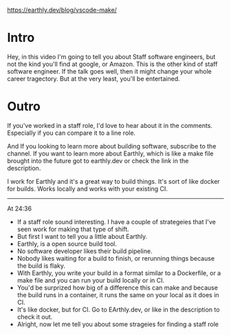 https://earthly.dev/blog/vscode-make/

# Intro
Hey, in this video I'm going to tell you about Staff software engineers, but not the kind you'll find at google, or Amazon. This is the other kind of staff software engineer. 
If the talk goes well, then it might change your whole career tragectory.
But at the very least, you'll be entertained.


# Outro
If you've worked in a staff role, I'd love to hear about it in the comments. Especially if you can compare it to a line role. 

And If you looking to learn more about building software, subscribe to the channel. If you want to learn more about Earthly, which is like a make file brought into the future got to earthly.dev or check the link in the description. 

I work for Earthly and it's a great way to build things. It's sort of like docker for builds. Works locally and works with your existing CI.

---
At 24:36
 - If a staff role sound interesting. I have a couple of strategeies that I've seen work for making that type of shift.
- But first I want to tell you a little about Earthly.
- Earthly, is a open source build tool.
- No software developer likes their build pipeline.
- Nobody likes waiting for a build to finish, or rerunning things because the build is flaky.
- With Earthly, you write your build in a format similar to a Dockerfile, or a make file and you can run your build locally or in CI.
- You'd be surprized how big of a difference this can make and because the build runs in a container, it runs the same on your local as it does in CI. 
- It's like docker, but for CI. Go to EArthly.dev, or like in the description to check it out.
- Alright, now let me tell you about some strageies for finding a staff role

